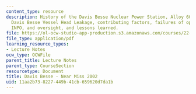 ```yaml
---
content_type: resource
description: History of the Davis Besse Nuclear Power Station, Alloy 600 cracking,
  Davis Besse Vessel Head Leakage, contributing factors, failures of operator, NRC,
  INPO, and oversight, and lessons learned.
file: https://ol-ocw-studio-app-production.s3.amazonaws.com/courses/22-091-nuclear-reactor-safety-spring-2008/11aa2b738227449b41cb659620d7da1b_MIT22_091S08_lec21.pdf
file_type: application/pdf
learning_resource_types:
- Lecture Notes
ocw_type: OCWFile
parent_title: Lecture Notes
parent_type: CourseSection
resourcetype: Document
title: Davis Besse - Near Miss 2002
uid: 11aa2b73-8227-449b-41cb-659620d7da1b
---
```

